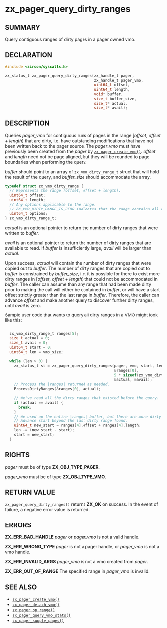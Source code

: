 # zx_pager_query_dirty_ranges

## SUMMARY

<!-- Contents of this heading updated by update-docs-from-fidl, do not edit. -->

Query contiguous ranges of dirty pages in a pager owned vmo.

## DECLARATION

<!-- Contents of this heading updated by update-docs-from-fidl, do not edit. -->

```c
#include <zircon/syscalls.h>

zx_status_t zx_pager_query_dirty_ranges(zx_handle_t pager,
                                        zx_handle_t pager_vmo,
                                        uint64_t offset,
                                        uint64_t length,
                                        void* buffer,
                                        size_t buffer_size,
                                        size_t* actual,
                                        size_t* avail);
```

## DESCRIPTION

Queries *pager_vmo* for contiguous runs of pages in the range [*offset*, *offset* + *length*) that
are dirty, i.e. have outstanding modifications that have not been written back to the pager source.
The *pager_vmo* must have previously been created from the *pager* by [`zx_pager_create_vmo()`].
*offset* and *length* need not be page aligned, but they will be rounded to page boundaries when
performing the query.

*buffer* should point to an array of `zx_vmo_dirty_range_t` struct that will hold the result of the
query, and *buffer_size* should accommodate the array.

```c
typedef struct zx_vmo_dirty_range {
  // Represents the range [offset, offset + length).
  uint64_t offset;
  uint64_t length;
  // Any options applicable to the range.
  // ZX_VMO_DIRTY_RANGE_IS_ZERO indicates that the range contains all zeros.
  uint64_t options;
} zx_vmo_dirty_range_t;

```

*actual* is an optional pointer to return the number of dirty ranges that were written to *buffer*.

*avail* is an optional pointer to return the number of dirty ranges that are available to read. If
*buffer* is insufficiently large, *avail* will be larger than *actual*.

Upon success, *actual* will contain the number of dirty ranges that were copied out to *buffer*.
The number of dirty ranges that are copied out to *buffer* is constrained by *buffer_size*, i.e. it
is possible for there to exist more dirty ranges in [*offset*, *offset* + *length*) that could not
be accommodated in *buffer*. The caller can assume than any range that had been made dirty prior to
making the call will either be contained in *buffer*, or will have a start offset strictly greater
than the last range in *buffer*. Therefore, the caller can advance *offset* and make another query
to discover further dirty ranges, until *avail* is zero.

Sample user code that wants to query all dirty ranges in a VMO might look like this:

```c

  zx_vmo_dirty_range_t ranges[5];
  size_t actual = 0;
  size_t avail = 0;
  uint64_t start = 0;
  uint64_t len = vmo_size;

  while (len > 0) {
    zx_status_t st = zx_pager_query_dirty_ranges(pager, vmo, start, len,
                                                 &ranges[0],
                                                 5 * sizeof(zx_vmo_dirty_range_t),
                                                 &actual, &avail);
    // Process the |ranges| returned as needed.
    ProcessDirtyRanges(&ranges[0], actual);

    // We've read all the dirty ranges that existed before the query.
    if (actual == avail) {
      break;
    }
    // We used up the entire |ranges| buffer, but there are more dirty ranges to be read.
    // Advance start beyond the last dirty range found.
    uint64_t new_start = ranges[4].offset + ranges[4].length;
    len -= (new_start - start);
    start = new_start;
  }

```

## RIGHTS

<!-- Contents of this heading updated by update-docs-from-fidl, do not edit. -->

*pager* must be of type **ZX_OBJ_TYPE_PAGER**.

*pager_vmo* must be of type **ZX_OBJ_TYPE_VMO**.

## RETURN VALUE

`zx_pager_query_dirty_ranges()` returns **ZX_OK** on success. In the event of failure, a negative
error value is returned.

## ERRORS

**ZX_ERR_BAD_HANDLE** *pager* or *pager_vmo* is not a valid handle.

**ZX_ERR_WRONG_TYPE** *pager* is not a pager handle, or *pager_vmo* is not a vmo handle.

**ZX_ERR_INVALID_ARGS**  *pager_vmo* is not a vmo created from *pager*.

**ZX_ERR_OUT_OF_RANGE** The specified range in *pager_vmo* is invalid.

## SEE ALSO

 - [`zx_pager_create_vmo()`]
 - [`zx_pager_detach_vmo()`]
 - [`zx_pager_op_range()`]
 - [`zx_pager_query_vmo_stats()`]
 - [`zx_pager_supply_pages()`]

<!-- References updated by update-docs-from-fidl, do not edit. -->

[`zx_pager_create_vmo()`]: pager_create_vmo.md
[`zx_pager_detach_vmo()`]: pager_detach_vmo.md
[`zx_pager_op_range()`]: pager_op_range.md
[`zx_pager_query_vmo_stats()`]: pager_query_vmo_stats.md
[`zx_pager_supply_pages()`]: pager_supply_pages.md
